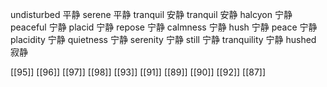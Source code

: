 




undisturbed 平静
serene 平静
tranquil 安静
tranquil 安静
halcyon 宁静
peaceful 宁静
placid 宁静
repose 宁静
calmness 宁静
hush 宁静
peace 宁静
placidity 宁静
quietness 宁静
serenity 宁静
still 宁静
tranquility 宁静
hushed 寂静

[[95]]
[[96]]
[[97]]
[[98]]
[[93]]
[[91]]
[[89]]
[[90]]
[[92]]
[[87]]